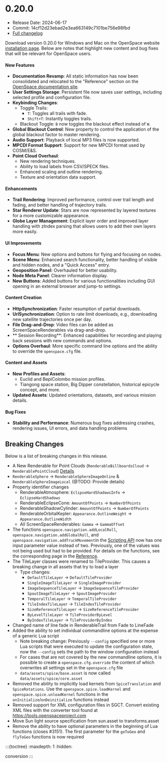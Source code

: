 # 0.20.0
  - Release Date: 2024-06-17
  - Commit: 14cf12d23ebad2e3ea663149c7101be756e98fbd
  - [Full changelog](https://github.com/OpenSpace/OpenSpace/releases/tag/releases%2Fv0.20.0)

Download version 0.20.0 for Windows and Mac on the OpenSpace website [installation page](https://www.openspaceproject.com/version-0200). Below are notes that highlight new content and bug fixes that will be relevant for OpenSpace users.

#### New Features
- **Documentation Revamp**: All static information has now been consolidated and relocated to the "Reference" section on the [OpenSpace documentation site](https://docs.openspaceproject.com).
- **User Settings Storage**: Persistent file now saves user settings, including selected profile and configuration file.
- **Keybinding Changes**: 
	-   Toggle Trails:
	    -   `T`: Toggles all trails with fade.
	    -   `Shift+T`: Instantly toggles trails.
	-   Blackout Toggle: `B` now toggles the blackout effect instead of `W`.
- **Global Blackout Control**: New property to control the application of the global blackout factor to master rendering.
- **Audio Support**: Playback of local MP3 files is now supported.
- **MPCDI Format Support**: Support for new MPCDI format used by COSM/E&S.
- **Point Cloud Overhaul**: 
  - New rendering techniques.
  - Ability to load labels from CSV/SPECK files.
  - Enhanced scaling and outline rendering.
  - Texture and orientation data support.

#### Enhancements
- **Trail Rendering**: Improved performance, control over trail length and fading, and better handling of trajectory trails.
- **Star Renderer Update**: Stars are now represented by layered textures for a more customizable appearance.
- **Globe Layer Management**: Explicit layer order and improved layer handling with zIndex parsing that allows users to add their own layers more easily.

#### UI Improvements
- **Focus Menu**: New options and buttons for flying and focusing on nodes.
- **Scene Menu**: Enhanced search functionality, better handling of visible and hidden nodes, and a "Quick Access" entry.
- **Geoposition Panel**: Overhauled for better usability.
- **Node Meta Panel**: Clearer information display.
- **New Buttons**: Added buttons for various functionalities including GUI opening in an external browser and jump-to settings.

#### Content Creation
- **HttpSynchronization**: Faster resumption of partial downloads.
- **UrlSynchronization**: Option to rate limit downloads, e.g., downloading new satellite trajectories once per day.
- **File Drag-and-Drop**: Video files can be added as ScreenSpaceRenderables via drag-and-drop.
- ** Session Recording**: Enhanced capabilities for recording and playing back sessions with new commands and options.
- **Options Overhaul**: More specific command line options and the ability to override the `openspace.cfg` file.

#### Content and Assets
- **New Profiles and Assets**: 
  - Euclid and BepiColombo mission profiles.
  - Tiangong space station, Big Dipper constellation, historical epicycle concept, and more.
- **Updated Assets**: Updated orientations, datasets, and various mission details.

#### Bug Fixes
- **Stability and Performance**: Numerous bug fixes addressing crashes, rendering issues, UI errors, and data handling problems

## Breaking Changes
Below is a list of breaking changes in this release.

- A New Renderable for Point Clouds (`RenderableBillboardsCloud` &rarr; `RenderablePointCloud`) [Details](./conversion.md#a-new-renderable-for-point-clouds)
- `RenderableSphere` &rarr; `RenderableSphereImageOnline` & `RenderableSphereImageLocal` (@TODO: Provide details)
- Property identifier changes
  - RenderableAtmosphere: `EclipseHardShadowsInfo` &rarr; `EclipseHardShadows`
  - RenderableEclipseCone: `AmountOfPoints` &rarr; `NumberOfPoints`
  - RenderableShadowCylinder: `AmountOfPoints` &rarr; `NumberOfPoints`
  - RenderableOrbitalKepler: `Appearance.OutlineWeight` &rarr; `Appearance.OutlineWidth`
  - All ScreenSpaceRenderables: `Gamma` &rarr; `GammaOffset`
- The functions `openspace.navigation.addLocalRoll`, `openspace.navigation.addGlobalRoll`, and `openspace.navigation.addTruckMovement`in the [Scripting API](/generated/scripting-api/index.md) now has one input parameter value instead of two. Previously, one of the values was not being used but had to be provided. For details on the functions, see the corresponding page in the [Reference](/generated/scripting-api/openspace.navigation.md).
- The TileLayer classes were renamed to TileProvider. This causes a breaking change in all assets that try to load a layer
  - Type changes:
    - `DefaultTileLayer` &rarr; `DefaultTileProvider`
    - `SingleImageTileLayer` &rarr; `SingleImageProvider`
    - `ImageSequenceTileLayer` &rarr; `ImageSequenceTileProvider`
    - `SpoutImageTileLayer` &rarr; `SpoutImageProvider`
    - `TemporalTileLayer` &rarr; `TemporalTileProvider`
    - `TileIndexTileLayer` &rarr; `TileIndexTileProvider`
    - `SizeReferenceTileLayer` &rarr; `SizeReferenceTileProvider`
    - `ByLevelTileLayer` &rarr; `TileProviderByLevel`
    - `ByIndexTileLayer` &rarr; `TileProviderByIndex`
- Changed name of line fade in RenderableTrail from Fade to LineFade
- Added the ability to set individual commandline options at the expense of a generic Lua script
  - Note breaking change: Previously `--config` specified one or more Lua scripts that were executed to update the configuration state, now the `--config` sets the path to the window configuration instead
  - For cases that are not covered by the new commandline options, it is possible to create a `openspace.cfg.override` the content of which overwrites all settings set in the `openspace.cfg` file
  - `data/assets/spice/base.asset` is now called `data/assets/spice/core.asset`
- Removed the ability to implicitly load kernels from `SpiceTranslation` and `SpiceRotations`. Use the `openspace.spice.loadKernel` and `openspace.spice.unloadKernel` functions in the `onInitialize`/`onDeinitialize` functions instead
- Removed support for XML configuration files in SGCT. Convert existing XML files with the converter tool found at https://tools.openspaceproject.com
- Move Sun light source specification from sun.asset to transforms.asset
- Remove the ability to have optional parameters in the beginning of Lua functions (closes #3151). The first parameter for the `goToGeo` and `flyToGeo` functions is now required

:::{toctree}
:maxdepth: 1
:hidden:

conversion
:::
